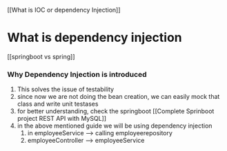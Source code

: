 [[What is IOC or dependency Injection]]

# What is dependency injection
[[springboot vs spring]]


### Why Dependency Injection is introduced
1. This solves the issue of testability
2. since now we are not doing the bean creation, we can easily mock that class and write unit testases
3. for better understanding, check the springboot [[Complete Sprinboot project REST API with MySQL]]
4. in the above mentioned guide we will be using dependency injection 
	1. in employeeService --> calling employeerepository
	2. employeeController --> employeeService 

